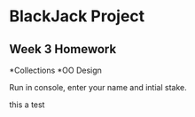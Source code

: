 # BlackJack Project

## Week 3 Homework
*Collections
*OO Design

Run in console, enter your name and intial stake.



this a test